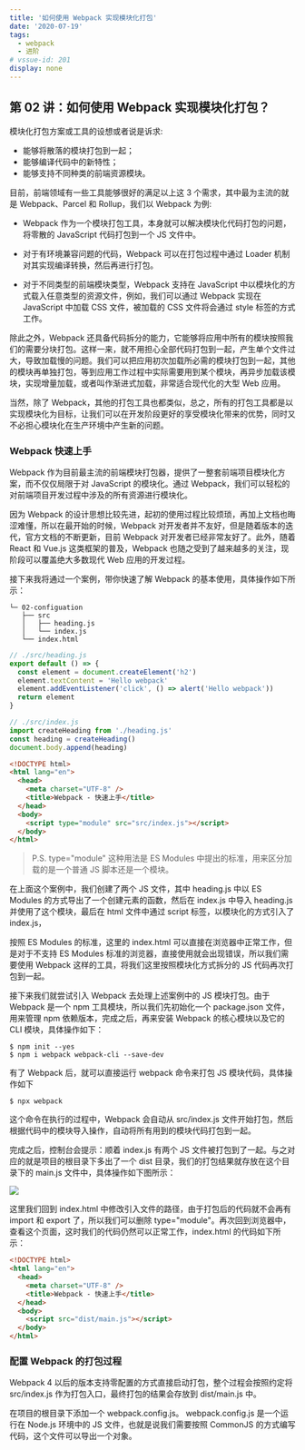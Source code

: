 ```yaml
---
title: '如何使用 Webpack 实现模块化打包'
date: '2020-07-19'
tags:
  - webpack
  - 进阶
# vssue-id: 201
display: none
---
```


## 第 02 讲：如何使用 Webpack 实现模块化打包？

模块化打包方案或工具的设想或者说是诉求:

- 能够将散落的模块打包到一起；
- 能够编译代码中的新特性；
- 能够支持不同种类的前端资源模块。

目前，前端领域有一些工具能够很好的满足以上这 3 个需求，其中最为主流的就是 Webpack、Parcel 和 Rollup，我们以 Webpack 为例:

- Webpack 作为一个模块打包工具，本身就可以解决模块化代码打包的问题，将零散的 JavaScript 代码打包到一个 JS 文件中。

- 对于有环境兼容问题的代码，Webpack 可以在打包过程中通过 Loader 机制对其实现编译转换，然后再进行打包。

- 对于不同类型的前端模块类型，Webpack 支持在 JavaScript 中以模块化的方式载入任意类型的资源文件，例如，我们可以通过 Webpack 实现在 JavaScript 中加载 CSS 文件，被加载的 CSS 文件将会通过 style 标签的方式工作。

除此之外，Webpack 还具备代码拆分的能力，它能够将应用中所有的模块按照我们的需要分块打包。这样一来，就不用担心全部代码打包到一起，产生单个文件过大，导致加载慢的问题。我们可以把应用初次加载所必需的模块打包到一起，其他的模块再单独打包，等到应用工作过程中实际需要用到某个模块，再异步加载该模块，实现增量加载，或者叫作渐进式加载，非常适合现代化的大型 Web 应用。

当然，除了 Webpack，其他的打包工具也都类似，总之，所有的打包工具都是以实现模块化为目标，让我们可以在开发阶段更好的享受模块化带来的优势，同时又不必担心模块化在生产环境中产生新的问题。

### Webpack 快速上手

Webpack 作为目前最主流的前端模块打包器，提供了一整套前端项目模块化方案，而不仅仅局限于对 JavaScript 的模块化。通过 Webpack，我们可以轻松的对前端项目开发过程中涉及的所有资源进行模块化。

因为 Webpack 的设计思想比较先进，起初的使用过程比较烦琐，再加上文档也晦涩难懂，所以在最开始的时候，Webpack 对开发者并不友好，但是随着版本的迭代，官方文档的不断更新，目前 Webpack 对开发者已经非常友好了。此外，随着 React 和 Vue.js 这类框架的普及，Webpack 也随之受到了越来越多的关注，现阶段可以覆盖绝大多数现代 Web 应用的开发过程。

接下来我将通过一个案例，带你快速了解 Webpack 的基本使用，具体操作如下所示：

```
└─ 02-configuation
   ├── src
   │   ├── heading.js
   │   └── index.js
   └── index.html
```

```js
// ./src/heading.js
export default () => {
  const element = document.createElement('h2')
  element.textContent = 'Hello webpack'
  element.addEventListener('click', () => alert('Hello webpack'))
  return element
}
```

```js
// ./src/index.js
import createHeading from './heading.js'
const heading = createHeading()
document.body.append(heading)
```

```html
<!DOCTYPE html>
<html lang="en">
  <head>
    <meta charset="UTF-8" />
    <title>Webpack - 快速上手</title>
  </head>
  <body>
    <script type="module" src="src/index.js"></script>
  </body>
</html>
```

> P.S. type="module" 这种用法是 ES Modules 中提出的标准，用来区分加载的是一个普通 JS 脚本还是一个模块。

在上面这个案例中，我们创建了两个 JS 文件，其中 heading.js 中以 ES Modules 的方式导出了一个创建元素的函数，然后在 index.js 中导入 heading.js 并使用了这个模块，最后在 html 文件中通过 script 标签，以模块化的方式引入了 index.js，

按照 ES Modules 的标准，这里的 index.html 可以直接在浏览器中正常工作，但是对于不支持 ES Modules 标准的浏览器，直接使用就会出现错误，所以我们需要使用 Webpack 这样的工具，将我们这里按照模块化方式拆分的 JS 代码再次打包到一起。

接下来我们就尝试引入 Webpack 去处理上述案例中的 JS 模块打包。由于 Webpack 是一个 npm 工具模块，所以我们先初始化一个 package.json 文件，用来管理 npm 依赖版本，完成之后，再来安装 Webpack 的核心模块以及它的 CLI 模块，具体操作如下：

```
$ npm init --yes
$ npm i webpack webpack-cli --save-dev
```

有了 Webpack 后，就可以直接运行 webpack 命令来打包 JS 模块代码，具体操作如下

```
$ npx webpack
```

这个命令在执行的过程中，Webpack 会自动从 src/index.js 文件开始打包，然后根据代码中的模块导入操作，自动将所有用到的模块代码打包到一起。

完成之后，控制台会提示：顺着 index.js 有两个 JS 文件被打包到了一起。与之对应的就是项目的根目录下多出了一个 dist 目录，我们的打包结果就存放在这个目录下的 main.js 文件中，具体操作如下图所示：

![](https://s0.lgstatic.com/i/image3/M01/11/FC/Ciqah16dFAaAMNccAADOAanBuOA265.png)

这里我们回到 index.html 中修改引入文件的路径，由于打包后的代码就不会再有 import 和 export 了，所以我们可以删除 type="module"。再次回到浏览器中，查看这个页面，这时我们的代码仍然可以正常工作，index.html 的代码如下所示：

```html
<!DOCTYPE html>
<html lang="en">
  <head>
    <meta charset="UTF-8" />
    <title>Webpack - 快速上手</title>
  </head>
  <body>
    <script src="dist/main.js"></script>
  </body>
</html>
```

### 配置 Webpack 的打包过程

Webpack 4 以后的版本支持零配置的方式直接启动打包，整个过程会按照约定将 src/index.js 作为打包入口，最终打包的结果会存放到 dist/main.js 中。

在项目的根目录下添加一个 webpack.config.js。
webpack.config.js 是一个运行在 Node.js 环境中的 JS 文件，也就是说我们需要按照 CommonJS 的方式编写代码，这个文件可以导出一个对象。
